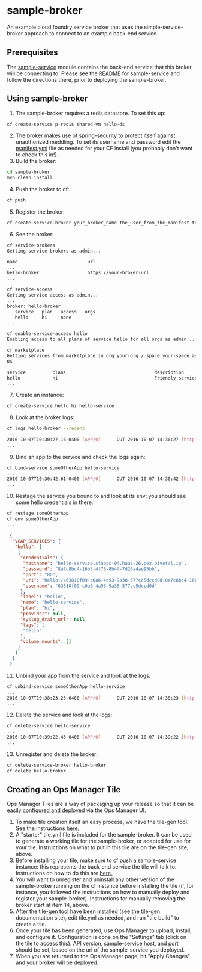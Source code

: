 # sample-broker
An example cloud foundry service broker that uses the simple-service-broker approach to connect to an example back-end service.

## Prerequisites
The [sample-service](https://github.com/cf-platform-eng/simple-service-broker/tree/master/sample-service) module contains the back-end service that this broker will be connecting to. Please see the [README](https://github.com/cf-platform-eng/simple-service-broker/blob/master/sample-broker/README.md) for sample-service and follow the directions there, prior to deploying the sample-broker.
  
## Using sample-broker
1. The sample-broker requires a redis datastore. To set this up:
  
  ```bash
  cf create-service p-redis shared-vm hello-ds
  ```
2. The broker makes use of spring-security to protect itself against unauthorized meddling. To set its username and password edit the [manifest.yml](https://github.com/cf-platform-eng/simple-service-broker/blob/master/sample-broker/manifest.yml) file as needed for your CF install (you probably don't want to check this in!).
3. Build the broker:
  
  ```bash
  cd sample-broker
  mvn clean install
  ```
4. Push the broker to cf:
  
  ```bash
  cf push
  ```
5. Register the broker:
  
  ```bash
  cf create-service-broker your_broker_name the_user_from_the_manifest the_password_from_the_manifest https://uri.of.your.broker.app
  ```
6. See the broker:
  
  ```bash
  cf service-brokers
  Getting service brokers as admin...
  
  name                          url
  ...
  hello-broker                  https://your-broker-url
  ...
  
  cf service-access
  Getting service access as admin...
  ...
  broker: hello-broker
     service   plan   access   orgs
     hello     hi     none
  ...
  
  cf enable-service-access hello
  Enabling access to all plans of service hello for all orgs as admin...

  cf marketplace
  Getting services from marketplace in org your-org / space your-space as you...
  OK
  
  service          plans                                 description
  hello            hi                                    Friendly service that greets you
  ...
  ```
7. Create an instance:
  
  ```bash
  cf create-service hello hi hello-service
  ```
8. Look at the broker logs:
  
  ```bash
  cf logs hello-broker --recent
  ...
  2016-10-07T10:30:27.16-0400 [APP/0]      OUT 2016-10-07 14:30:27 [http-nio-8080-exec-7] INFO  i.p.c.s.service.InstanceService - creating service instance: 727b9a....
  ...
  ```
9. Bind an app to the service and check the logs again:
  
  ```bash
  cf bind-service someOtherApp hello-service
  ...
  2016-10-07T10:30:42.61-0400 [APP/0]      OUT 2016-10-07 14:30:42 [http-nio-8080-exec-8] INFO  i.p.c.s.service.BindingService - creating binding for service instance: 727b9a....
  ...
  ```
10. Restage the service you bound to and look at its env: you should see some hello credentials in there:
  
  ```bash
  cf restage someOtherApp
  cf env someOtherApp
  ...
  ```
  ```json
   {
    "VCAP_SERVICES": {
     "hello": [
      {
       "credentials": {
        "hostname": "hello-service.cfapps-04.haas-26.pez.pivotal.io",
        "password": "8a7c8bc4-16b5-4f75-8b4f-7d26a4ae95bb",
        "port": "80",
        "uri": "hello://63810f09-c0a6-4a93-9a38-577cc5dccd0d:8a7c8bc4-16b5-4f75-8b4f-7d26a4ae95bb@hello-service.cfapps-04.haas-26.pez.pivotal.io:80",
        "username": "63810f09-c0a6-4a93-9a38-577cc5dccd0d"
       },
       "label": "hello",
       "name": "hello-service",
       "plan": "hi",
       "provider": null,
       "syslog_drain_url": null,
       "tags": [
        "hello"
       ],
       "volume_mounts": []
      }
     ]
    }
   }
  ```
11. Unbind your app from the service and look at the logs:
  
  ```bash
  cf unbind-service someOtherApp hello-service
  ...
  2016-10-07T10:38:23.23-0400 [APP/0]      OUT 2016-10-07 14:38:23 [http-nio-8080-exec-5] INFO  i.p.cf.servicebroker.HelloBroker - deprovisioning user: 63810f0...
  ...
  ```
12. Delete the service and look at the logs:
  
  ```bash
  cf delete-service hello-service
  ...
  2016-10-07T10:39:22.43-0400 [APP/0]      OUT 2016-10-07 14:39:22 [http-nio-8080-exec-7] INFO  i.p.c.s.service.InstanceService - starting service instance delete: 727b9a...
  ...
  ```
13. Unregister and delete the broker:
  
  ```bash
  cf delete-service-broker hello-broker
  cf delete hello-broker
  ```
 
## Creating an Ops Manager Tile
Ops Manager Tiles are a way of packaging up your release so that it can be [easily configured and deployed](https://docs.pivotal.io/partners/deploying-with-ops-man-tile.html) via the Ops Manager UI.

1. To make tile creation itself an easy process, we have the tile-gen tool. See the instructions [here.](https://github.com/cf-platform-eng/tile-generator)
1. A "starter" tile.yml file is included for the sample-broker. It can be used to generate a working tile for the sample-broker, or adapted for use for your tile. Instructions on what to put in this tile are on the tile-gen site, above.
1. Before installing your tile, make sure to cf push a sample-service instance: this represents the back-end service the tile will talk to. Instructions on how to do this are [here.](https://github.com/cf-platform-eng/simple-service-broker/blob/master/sample-service/README.md)
1. You will want to unregister and uninstall any other version of the sample-broker running on the cf instance before installing the tile (if, for instance, you followed the instructions on how to manually deploy and register your sample-broker). Instructions for manually removing the broker start at item 14, above.
1. After the tile-gen tool have been installed (see the tile-gen documentation site), edit tile.yml as needed, and run "tile build" to create a tile.
1. Once your tile has been generated, use Ops Manager to upload, install, and configure it. Configuration is done on the "Settings" tab (click on the tile to access this). API version, sample-service host, and port should be set, based on the uri of the sample-service you deployed.
1. When you are returned to the Ops Manager page, hit "Apply Changes" and your broker will be deployed.
